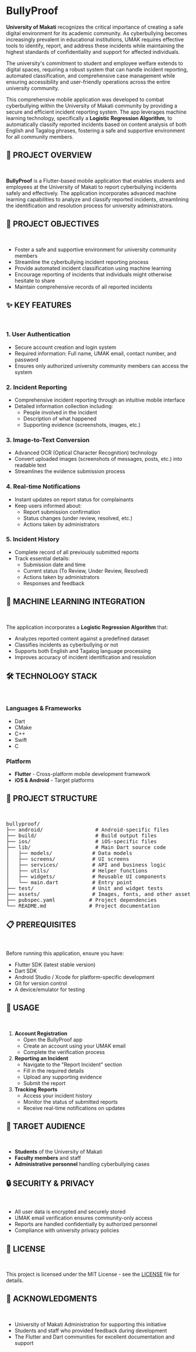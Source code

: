 
<h1>BullyProof</h1>
<p><strong>University of Makati</strong> recognizes the critical importance of creating a safe digital environment for its academic community. As cyberbullying becomes increasingly prevalent in educational institutions, UMAK requires effective tools to identify, report, and address these incidents while maintaining the highest standards of confidentiality and support for affected individuals.</p>
<p>The university's commitment to student and employee welfare extends to digital spaces, requiring a robust system that can handle incident reporting, automated classification, and comprehensive case management while ensuring accessibility and user-friendly operations across the entire university community.</p>
<p>This comprehensive mobile application was developed to combat cyberbullying within the University of Makati community by providing a secure and efficient incident reporting system. The app leverages machine learning technology, specifically a <strong>Logistic Regression Algorithm</strong>, to automatically classify reported incidents based on content analysis of both English and Tagalog phrases, fostering a safe and supportive environment for all community members.</p>
<h2>📱 <strong>PROJECT OVERVIEW</strong></h2>
<br>
<p><strong>BullyProof</strong> is a Flutter-based mobile application that enables students and employees at the University of Makati to report cyberbullying incidents safely and effectively. The application incorporates advanced machine learning capabilities to analyze and classify reported incidents, streamlining the identification and resolution process for university administrators.</p>
<h2>🎯 <strong>PROJECT OBJECTIVES</strong></h2>
<br>
<ul>
    <li>Foster a safe and supportive environment for university community members</li>
    <li>Streamline the cyberbullying incident reporting process</li>
    <li>Provide automated incident classification using machine learning</li>
    <li>Encourage reporting of incidents that individuals might otherwise hesitate to share</li>
    <li>Maintain comprehensive records of all reported incidents</li>
</ul>
<h2>✨ <strong>KEY FEATURES</strong></h2>
<br>
<h3>1. User Authentication</h3>
<ul>
    <li>Secure account creation and login system</li>
    <li>Required information: Full name, UMAK email, contact number, and password</li>
    <li>Ensures only authorized university community members can access the system</li>
</ul>
<h3>2. Incident Reporting</h3>
<ul>
    <li>Comprehensive incident reporting through an intuitive mobile interface</li>
    <li>Detailed information collection including:
        <ul>
            <li>People involved in the incident</li>
            <li>Description of what happened</li>
            <li>Supporting evidence (screenshots, images, etc.)</li>
        </ul>
    </li>
</ul>
<h3>3. Image-to-Text Conversion</h3>
<ul>
    <li>Advanced OCR (Optical Character Recognition) technology</li>
    <li>Convert uploaded images (screenshots of messages, posts, etc.) into readable text</li>
    <li>Streamlines the evidence submission process</li>
</ul>
<h3>4. Real-time Notifications</h3>
<ul>
    <li>Instant updates on report status for complainants</li>
    <li>Keep users informed about:
        <ul>
            <li>Report submission confirmation</li>
            <li>Status changes (under review, resolved, etc.)</li>
            <li>Actions taken by administrators</li>
        </ul>
    </li>
</ul>
<h3>5. Incident History</h3>
<ul>
    <li>Complete record of all previously submitted reports</li>
    <li>Track essential details:
        <ul>
            <li>Submission date and time</li>
            <li>Current status (To Review, Under Review, Resolved)</li>
            <li>Actions taken by administrators</li>
            <li>Responses and feedback</li>
        </ul>
    </li>
</ul>
<h2>🤖 <strong>MACHINE LEARNING INTEGRATION</strong></h2>
<br>
<p>The application incorporates a <strong>Logistic Regression Algorithm</strong> that:</p>
<ul>
    <li>Analyzes reported content against a predefined dataset</li>
    <li>Classifies incidents as cyberbullying or not</li>
    <li>Supports both English and Tagalog language processing</li>
    <li>Improves accuracy of incident identification and resolution</li>
</ul>
<h2>🛠 <strong>TECHNOLOGY STACK</strong></h2>
<br>
<h3>Languages & Frameworks</h3>
<ul>
    <li>Dart</li>
    <li>CMake</li>
    <li>C++</li>
    <li>Swift</li>
    <li>C</li>
</ul>
<h3>Platform</h3>
<ul>
    <li><strong>Flutter</strong> - Cross-platform mobile development framework</li>
    <li><strong>iOS & Android</strong> - Target platforms</li>
</ul>
<h2>📁 <strong>PROJECT STRUCTURE</strong></h2>
<br>
<pre>
bullyproof/
├── android/                 # Android-specific files
├── build/                   # Build output files
├── ios/                     # iOS-specific files
├── lib/                     # Main Dart source code
│   ├── models/             # Data models
│   ├── screens/            # UI screens
│   ├── services/           # API and business logic
│   ├── utils/              # Helper functions
│   ├── widgets/            # Reusable UI components
│   └── main.dart           # Entry point
├── test/                   # Unit and widget tests
├── assets/                 # Images, fonts, and other assets
├── pubspec.yaml           # Project dependencies
└── README.md              # Project documentation
</pre>
<h2>📋 <strong>PREREQUISITES</strong></h2>
<br>
<p>Before running this application, ensure you have:</p>
<ul>
    <li>Flutter SDK (latest stable version)</li>
    <li>Dart SDK</li>
    <li>Android Studio / Xcode for platform-specific development</li>
    <li>Git for version control</li>
    <li>A device/emulator for testing</li>
</ul>

<h2>📱 <strong>USAGE</strong></h2>
<br>
<ol>
    <li><strong>Account Registration</strong>
        <ul>
            <li>Open the BullyProof app</li>
            <li>Create an account using your UMAK email</li>
            <li>Complete the verification process</li>
        </ul>
    </li>

<li><strong>Reporting an Incident</strong>
    <ul>
        <li>Navigate to the "Report Incident" section</li>
        <li>Fill in the required details</li>
        <li>Upload any supporting evidence</li>
        <li>Submit the report</li>
    </ul>
</li>

<li><strong>Tracking Reports</strong>
    <ul>
        <li>Access your incident history</li>
        <li>Monitor the status of submitted reports</li>
        <li>Receive real-time notifications on updates</li>
    </ul>
</li>

</ol>
<h2>🎯 <strong>TARGET AUDIENCE</strong></h2>
<br>
<ul>
    <li><strong>Students</strong> of the University of Makati</li>
    <li><strong>Faculty members</strong> and staff</li>
    <li><strong>Administrative personnel</strong> handling cyberbullying cases</li>
</ul>
<h2>🔒 <strong>SECURITY & PRIVACY</strong></h2>
<br>
<ul>
    <li>All user data is encrypted and securely stored</li>
    <li>UMAK email verification ensures community-only access</li>
    <li>Reports are handled confidentially by authorized personnel</li>
    <li>Compliance with university privacy policies</li>
</ul>
<h2>📄 <strong>LICENSE</strong></h2>
<br>
<p>This project is licensed under the MIT License - see the <a href="LICENSE">LICENSE</a> file for details.</p>
<h2>🙏 <strong>ACKNOWLEDGMENTS</strong></h2>
<br>
<ul>
    <li>University of Makati Administration for supporting this initiative</li>
    <li>Students and staff who provided feedback during development</li>
    <li>The Flutter and Dart communities for excellent documentation and support</li>
</ul>
</body>
</html>

